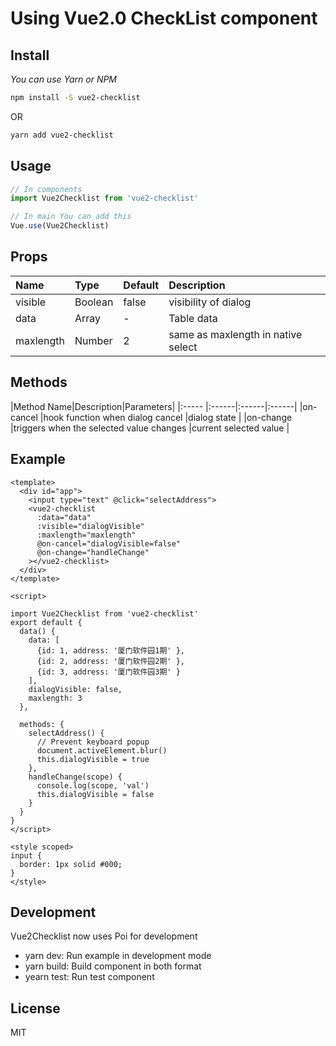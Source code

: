 # Using Vue2.0 CheckList component

## Install

<i>You can use Yarn or NPM</i>
```bash
npm install -S vue2-checklist
```
OR
```bash
yarn add vue2-checklist
```

## Usage

```js
// In components
import Vue2Checklist from 'vue2-checklist'

// In main You can add this
Vue.use(Vue2Checklist)
```

## Props
|Name|Type|Default|Description|
|:----- |:------|:------|:------|
|visible |Boolean |false |visibility of dialog |
|data |Array |- |Table data |
|maxlength |Number |2 |same as maxlength in native select |


## Methods
|Method Name|Description|Parameters|
|:----- |:------|:------|:------|
|on-cancel |hook function when dialog cancel |dialog state |
|on-change |triggers when the selected value changes |current selected value |

## Example

```vue
<template>
  <div id="app">
    <input type="text" @click="selectAddress">
    <vue2-checklist
      :data="data"
      :visible="dialogVisible"
      :maxlength="maxlength"
      @on-cancel="dialogVisible=false"
      @on-change="handleChange"
    ></vue2-checklist>
  </div>
</template>

<script>

import Vue2Checklist from 'vue2-checklist'
export default {
  data() {
    data: [
      {id: 1, address: '厦门软件园1期' },
      {id: 2, address: '厦门软件园2期' },
      {id: 3, address: '厦门软件园3期' }
    ],
    dialogVisible: false,
    maxlength: 3
  },

  methods: {
    selectAddress() {
      // Prevent keyboard popup
      document.activeElement.blur()
      this.dialogVisible = true
    },
    handleChange(scope) {
      console.log(scope, 'val')
      this.dialogVisible = false
    }
  }
}
</script>

<style scoped>
input {
  border: 1px solid #000;
}
</style>
```

## Development

Vue2Checklist now uses Poi for development

* yarn dev: Run example in development mode
* yarn build: Build component in both format
* yearn test: Run test component

## License

MIT
